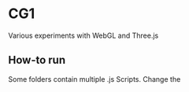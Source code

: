 # CG1
Various experiments with WebGL and Three.js

## How-to run
Some folders contain multiple .js Scripts. Change the <script>-Src in index.html to specify which script you want to run.
